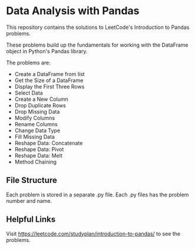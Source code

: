 # Data Analysis with Pandas
This repository contains the solutions to LeetCode's Introduction to Pandas problems.

These problems build up the fundamentals for working with the DataFrame object in Python's Pandas library.

The problems are:
* Create a DataFrame from list
* Get the Size of a DataFrame
* Display the First Three Rows
* Select Data
* Create a New Column
* Drop Duplicate Rows
* Drop Missing Data
* Modify Columns
* Rename Columns
* Change Data Type
* Fill Missing Data
* Reshape Data: Concatenate
* Reshape Data: Pivot
* Reshape Data: Melt
* Method Chaining

## File Structure
Each problem is stored in a separate .py file. Each .py files has the problem number and name.

## Helpful Links
Visit https://leetcode.com/studyplan/introduction-to-pandas/ to see the problems.